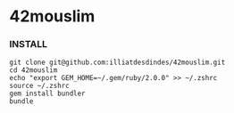 42mouslim
=========

### INSTALL

```
git clone git@github.com:illiatdesdindes/42mouslim.git
cd 42mouslim
echo "export GEM_HOME=~/.gem/ruby/2.0.0" >> ~/.zshrc
source ~/.zshrc
gem install bundler
bundle
```

